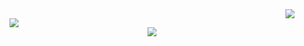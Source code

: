 <div align="right"> <img src="https://github-readme-stats.vercel.app/api?username=H4cking2theGate&count_private=true&show_icons=true&theme=maroongold" /> </div>

<div align="left"> <img src="https://github-readme-stats.vercel.app/api/top-langs/?username=H4cking2theGate&layout=compact&theme=cobalt2" /> </div>

<div align="center"> <img src="https://github-profile-trophy.vercel.app/?username=H4cking2theGate" /> </div>

<!--
**H4cking2theGate/H4cking2theGate** is a ✨ _special_ ✨ repository because its `README.md` (this file) appears on your GitHub profile.

Here are some ideas to get you started:

- 🔭 I’m currently working on ...
- 🌱 I’m currently learning ...
- 👯 I’m looking to collaborate on ...
- 🤔 I’m looking for help with ...
- 💬 Ask me about ...
- 📫 How to reach me: ...
- 😄 Pronouns: ...
- ⚡ Fun fact: ...
-->
